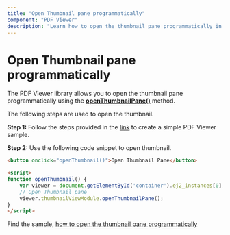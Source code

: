 ```yaml
---
title: "Open Thumbnail pane programmatically"
component: "PDF Viewer"
description: "Learn how to open the thumbnail pane programmatically in PDF Viewer control."
---
```


# Open Thumbnail pane programmatically

The PDF Viewer library allows you to open the thumbnail pane programmatically using the [**openThumbnailPane()**](https://ej2.syncfusion.com/react/documentation/api/pdfviewer/thumbnailView/#openthumbnailpane) method.

The following steps are used to open the thumbnail.

**Step 1:** Follow the steps provided in the [link](https://ej2.syncfusion.com/react/documentation/pdfviewer/getting-started/) to create a simple PDF Viewer sample.

**Step 2:** Use the following code snippet to open thumbnail.

```html
<button onclick="openThumbnail()">Open Thumbnail Pane</button>

<script>
function openThumbnail() {
    var viewer = document.getElementById('container').ej2_instances[0];
    // Open Thumbnail pane
    viewer.thumbnailViewModule.openThumbnailPane();
}
</script>
```

Find the sample, [how to open the thumbnail pane programmatically](https://stackblitz.com/edit/react-wcs3zf?file=index.html)